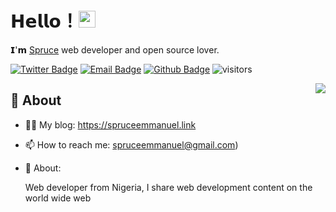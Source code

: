 # 𝗛𝗲𝗹𝗹𝗼！<img src="https://user-images.githubusercontent.com/5679180/79618120-0daffb80-80be-11ea-819e-d2b0fa904d07.gif" width="27px"> 

𝗜'𝗺 [Spruce](https://iamspruce.dev) web developer and open source lover.

[![Twitter Badge](https://img.shields.io/badge/-Twitter-1da1f2?style=flat-square&labelColor=1da1f2&logo=twitter&logoColor=white&link=https://twitter.com/sprucekhalifa)](https://twitter.com/sprucekhalifa)
[![Email Badge](https://img.shields.io/badge/-Email-c14438?style=flat-square&logo=Gmail&logoColor=white&link=mailto:spruceemmanuel@gmail.com)](mailto:spruceemmanuel@gmail.com)
[![Github Badge](https://img.shields.io/badge/-Github-232323?style=flat-square&logo=Github&logoColor=white&link=https://github.com/iamspruce)](https://github.com/iamspruce)
![visitors](https://visitor-badge.laobi.icu/badge?page_id=iamspruce)

<img align="right" src="https://github-readme-stats.vercel.app/api?username=iamspruce&show_icons=true&hide_border=true">

## 🧐 About

- 👨‍💻 My blog: https://spruceemmanuel.link
- 📫 How to reach me: spruceemmanuel@gmail.com)
- 🌱 About: 

    <div>
        Web developer from Nigeria, I share web development content on the world wide web
    </div>
